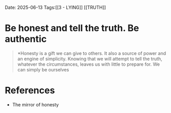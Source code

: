 Date: 2025-06-13
Tags:[[3 - LYING]] [[TRUTH]]

# Be honest and tell the truth. Be authentic

>*Honesty is a gift we can give to others. It also a source of power and an engine of simplicity. Knowing that we will attempt to tell the truth, whatever the circumstances, leaves us with little to prepare for. We can simply be ourselves 
# References 
- The mirror of honesty 